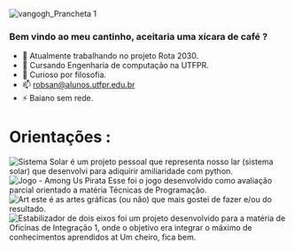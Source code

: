 
![vangogh_Prancheta 1](https://user-images.githubusercontent.com/57491372/181248052-6c9dd715-d1a8-4ee6-9a03-4aa2bd552552.jpg)

### Bem vindo ao meu cantinho, aceitaria uma xícara de café ?

- 🔭 Atualmente trabalhando no projeto Rota 2030.
- 🌱 Cursando Engenharia de computação na UTFPR.
- 💬 Curioso por filosofia.
- 📫 robsan@alunos.utfpr.edu.br
- ⚡ Baiano sem rede.

# Orientações : 
![Sistema Solar](https://github.com/robson1622/SistemaSolar) é um projeto pessoal que representa nosso lar (sistema solar) que desenvolvi para adiquirir amiliaridade com python. <br>
![Jogo - Among Us Pirata](https://github.com/robson1622/AmongUsPirata) Esse foi o jogo desenvolvido como avaliação parcial orientado a matéria Técnicas de Programação.<br>
![Art ](https://github.com/robson1622/Art) este é as artes gráficas (ou não) que mais gostei de fazer e/ou do resultado.<br>
![Estabilizador de dois eixos ](https://github.com/ratatusznei/gimbal-EEX21) foi um projeto desenvolvido para a matéria de Oficinas de Integração 1, onde o objetivo era integrar o máximo de conhecimentos aprendidos at
Um cheiro, fica bem.
